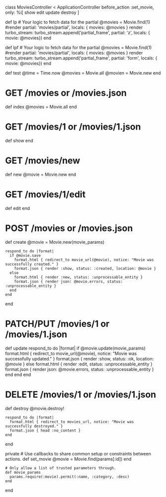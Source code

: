 class MoviesController < ApplicationController
  before_action :set_movie, only: %i[ show edit update destroy ]

  def lp
    # Your logic to fetch data for the partial
    @movies = Movie.find(1)
    #render partial: 'movies/partial', locals: { movies: @movies }
    render turbo_stream: turbo_stream.append('partial_frame', partial: 'z', locals: { movie: @movies})
  end
  
  def lpf
    # Your logic to fetch data for the partial
    @movies = Movie.find(1)
    #render partial: 'movies/partial', locals: { movies: @movies }
    render turbo_stream: turbo_stream.append('partial_frame', partial: 'form', locals: { movie: @movies})
  end

  def test
    @time = Time.now
    @movies = Movie.all
    @movien = Movie.new
  end

  # GET /movies or /movies.json
  def index
    @movies = Movie.all
  end

  # GET /movies/1 or /movies/1.json
  def show
  end

  # GET /movies/new
  def new
    @movie = Movie.new
  end

  # GET /movies/1/edit
  def edit
  end

  # POST /movies or /movies.json
  def create
    @movie = Movie.new(movie_params)

    respond_to do |format|
      if @movie.save
        format.html { redirect_to movie_url(@movie), notice: "Movie was successfully created." }
        format.json { render :show, status: :created, location: @movie }
      else
        format.html { render :new, status: :unprocessable_entity }
        format.json { render json: @movie.errors, status: :unprocessable_entity }
      end
    end
  end

  # PATCH/PUT /movies/1 or /movies/1.json
  def update
    respond_to do |format|
      if @movie.update(movie_params)
        format.html { redirect_to movie_url(@movie), notice: "Movie was successfully updated." }
        format.json { render :show, status: :ok, location: @movie }
      else
        format.html { render :edit, status: :unprocessable_entity }
        format.json { render json: @movie.errors, status: :unprocessable_entity }
      end
    end
  end

  # DELETE /movies/1 or /movies/1.json
  def destroy
    @movie.destroy!

    respond_to do |format|
      format.html { redirect_to movies_url, notice: "Movie was successfully destroyed." }
      format.json { head :no_content }
    end
  end

  private
    # Use callbacks to share common setup or constraints between actions.
    def set_movie
      @movie = Movie.find(params[:id])
    end

    # Only allow a list of trusted parameters through.
    def movie_params
      params.require(:movie).permit(:name, :category, :desc)
    end
end
